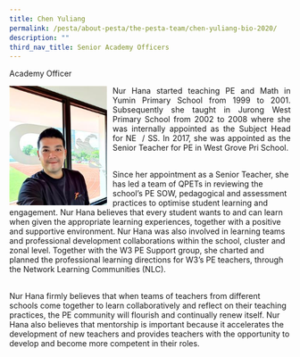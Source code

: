 ```yaml
---
title: Chen Yuliang
permalink: /pesta/about-pesta/the-pesta-team/chen-yuliang-bio-2020/
description: ""
third_nav_title: Senior Academy Officers
---
```

Academy Officer

<p style="float:left; margin: 0 10px 0px 0">
<img src="/images/yuliang.jpeg" alt="Talent Development" style="width:175px" /></p>
<p style="text-align:justify">
Nur Hana started teaching PE and Math in Yumin Primary School from 1999 to 2001. Subsequently she taught in Jurong West Primary School from 2002 to 2008 where she was internally appointed as the Subject Head for NE  / SS. In 2017, she was appointed as the Senior Teacher for PE in West Grove Pri School.<br><br>

Since her appointment as a Senior Teacher, she has led a team of QPETs in reviewing the school’s PE SOW, pedagogical and assessment practices to optimise student learning and engagement. Nur Hana believes that every student wants to and can learn when given the appropriate learning experiences, together with a positive and supportive environment. Nur Hana was also involved in learning teams and professional development collaborations within the school, cluster and zonal level. Together with the W3 PE Support group, she charted and planned the professional learning directions for W3’s PE teachers, through the Network Learning Communities (NLC).<br><br>

Nur Hana firmly believes that when teams of teachers from different schools come together to learn collaboratively and reflect on their teaching practices, the PE community will flourish and continually renew itself. Nur Hana also believes that mentorship is important because it accelerates the development of new teachers and provides teachers with the opportunity to develop and become more competent in their roles.</p>